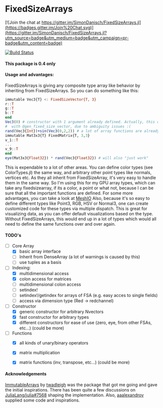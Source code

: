 # FixedSizeArrays

[![Join the chat at https://gitter.im/SimonDanisch/FixedSizeArrays.jl](https://badges.gitter.im/Join%20Chat.svg)](https://gitter.im/SimonDanisch/FixedSizeArrays.jl?utm_source=badge&utm_medium=badge&utm_campaign=pr-badge&utm_content=badge)

[![Build Status](https://travis-ci.org/SimonDanisch/FixedSizeArrays.jl.svg?branch=master)](https://travis-ci.org/SimonDanisch/FixedSizeArrays.jl)

#### This package is 0.4 only


#### Usage and advantages:
FixedSizeArrays is giving any composite type array like behavior by inheriting from FixedSizeArrays.
So you can do something like this:
```Julia
immutable Vec3{T} <: FixedSizeVector{T, 3}
r::T
g::T
b::T
end
Vec3(0) # constructor with 1 argument already defined. Actually, this only works if you created them
#  with @gen_fixed_size_vector, due to ambiguity issues :(
rand(Vec3{Int})+sin(Vec3(0,2,2)) # a lot of array functions are already defined
immutable Mat3x3{T} FixedMatrix{T, 3,3}
v_1::T
...
v_9::T
end
eye(Mat3x3{Float32}) * rand(Vec3{Float32}) # will also "just work"
```
This is expendable to a lot of other areas.
You can define color types (see ColorTypes.jl) the same way, and arbitrary other point types like normals, vertices etc.
As they all inherit from FixedSizeArray, it's very easy to handle them in the same way. So I'm using this for my GPU array types, which can take any fixedsizearray, if its a color, a point or what not, because I can be sure that all the important functions are defined.
For some more advantages, you can take a look at [MeshIO](https://github.com/JuliaIO/MeshIO.jl)
Also, because it's so easy to define different types like Point3, RGB, HSV or Normal3, one can create customized code for these types via multiple dispatch. This is great for visualizing data, as you can offer default visualizations based on the type.
Without FixedSizeArrays, this would end up in a lot of types which would all need to define the same functions over and over again.



#### TODO's

- [ ] Core Array
	- [x] basic array interface
	- [ ] Inherit from DenseArray (a lot of warnings is caused by this)
	- [ ] use tuples as a basis
- [ ] Indexing:
	- [x] multidimensional access
	- [x] colon access for matrices
	- [ ] multidimensional colon access
	- [ ] setindex!
	- [ ] setindex!/getindex for arrays of FSA (e.g. easy acces to single fields) 
	- [ ] access via dimension type (Red -> redchannel)
- [ ] Constructor
	- [x] generic constructor for arbitrary Nvectors
	- [x] fast constructor for arbitrary types
	- [x] different constructors for ease of use (zero, eye, from other FSAs, etc...) (could be more)
- [ ] Functions
	- [x] all kinds of unary/binary operators
	- [x] matrix multiplication 
	- [x] matrix functions (inv, transpose, etc...) (could be more)




#### Acknowledgements
[ImmutableArrays](https://github.com/twadleigh/ImmutableArrays.jl) by [twadleigh](https://github.com/twadleigh) was the package that got me going and gave the initial inspirations.
There has been quite a few discussions on [JuliaLang/julia#7568](https://github.com/JuliaLang/julia/pull/7568) shaping the implementation.
Also, [aaalexandrov](https://github.com/aaalexandrov) supplied some code and inspirations.

